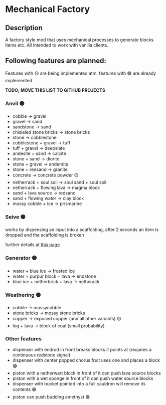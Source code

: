 # Mechanical Factory
## Description
A factory style mod that uses mechanical processes to generate blocks items etc. All intended to work with vanilla clients.

## Following features are planned:
Features with :yellow_circle: are being implemented atm, features with :green_circle: are already implemented

**TODO; MOVE THIS LIST TO GITHUB PROJECTS**

### Anvil :green_circle:
- cobble -> gravel
- gravel -> sand
- sandstone -> sand
- chisieled stone bricks -> stone bricks
- stone -> cobblestone
- cobblestone + gravel -> tuff
- tuff + gravel -> deepslate
- andesite + sand -> calcite
- stone + sand -> diorite
- stone + gravel -> andersite
- stone + redsand -> granite
- concrete -> concrete powder :yellow_circle:
- netherrack + soul soil -> soul sand + soul soil
- netherrack + flowing lava -> magma block 
- sand + lava source -> redsand 
- sand + flowing water -> clay block
- mossy cobble + ice -> prismarine

### Seive :green_circle:
works by dispensing an input into a scaffolding, after 2 seconds an item is dropped and the scaffolding is broken

further details at [this page](https://github.com/Elmartino4/mechanical-factory/blob/1.17/Item_Chances.md)

### Generator :green_circle:
- water + blue ice -> frosted ice
- water + purpur block + lava -> endstone
- blue ice + netherbrick + lava -> netherack

### Weathering :green_circle:
- cobble -> mossycobble
- stone bricks -> mossy stone bricks
- copper -> exposed copper (and all other variants) :yellow_circle:
- log + lava -> block of coal (small probability)

### Other features
- dispenser with endrod in front breaks blocks it points at (requires a continuous redstone signal)
- dispenser with center popped chorus fruit uses one and places a block :green_circle:
- piston with a netherwart block in front of it can push lava source blocks
- piston with a wet sponge in front of it can push water source blocks
- dispenser with bucket pointed into a full cauldron will remove its contents :green_circle:
- piston can push budding amethyst :green_circle: